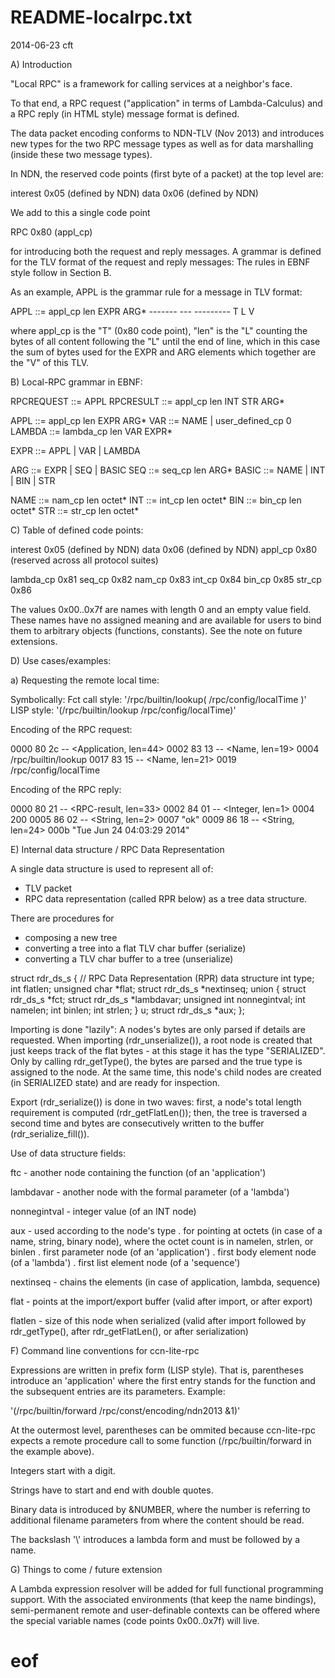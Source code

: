 # README-localrpc.txt

2014-06-23 cft

A) Introduction

"Local RPC" is a framework for calling services at a neighbor's face.

To that end, a RPC request ("application" in terms of Lambda-Calculus)
and a RPC reply (in HTML style) message format is defined.

The data packet encoding conforms to NDN-TLV (Nov 2013) and introduces
new types for the two RPC message types as well as for data
marshalling (inside these two message types).

In NDN, the reserved code points (first byte of a packet) at the
top level are:

   interest   0x05 (defined by NDN)
   data       0x06 (defined by NDN)

We add to this a single code point

   RPC        0x80 (appl_cp)

for introducing both the request and reply messages. A grammar is
defined for the TLV format of the request and reply messages: The
rules in EBNF style follow in Section B.

As an example, APPL is the grammar rule for a message in TLV format:

   APPL   ::= appl_cp len EXPR ARG*
              ------- --- ---------
                 T     L      V

where appl_cp is the "T" (0x80 code point), "len" is the "L" counting
the bytes of all content following the "L" until the end of line,
which in this case the sum of bytes used for the EXPR and ARG elements
which together are the "V" of this TLV.


B) Local-RPC grammar in EBNF:

   RPCREQUEST ::= APPL
   RPCRESULT  ::= appl_cp len INT STR ARG*

   APPL   ::= appl_cp len EXPR ARG*
   VAR    ::= NAME | user_defined_cp 0
   LAMBDA ::= lambda_cp len VAR EXPR*

   EXPR   ::= APPL | VAR | LAMBDA

   ARG    ::= EXPR | SEQ | BASIC
   SEQ    ::= seq_cp len ARG*
   BASIC  ::= NAME | INT | BIN | STR

   NAME   ::= nam_cp len octet*
   INT    ::= int_cp len octet*
   BIN    ::= bin_cp len octet*
   STR    ::= str_cp len octet*


C) Table of defined code points:

   interest   0x05 (defined by NDN)
   data       0x06 (defined by NDN)
   appl_cp    0x80 (reserved across all protocol suites)

   lambda_cp  0x81
   seq_cp     0x82
   nam_cp     0x83
   int_cp     0x84
   bin_cp     0x85
   str_cp     0x86

   The values 0x00..0x7f are names with length 0 and an empty
   value field. These names have no assigned meaning and are
   available for users to bind them to arbitrary objects
   (functions, constants). See the note on future extensions.


D) Use cases/examples:

a) Requesting the remote local time:

   Symbolically:
     Fct call style:  '/rpc/builtin/lookup( /rpc/config/localTime )'
     LISP style:      '(/rpc/builtin/lookup /rpc/config/localTime)'

   Encoding of the RPC request:

   0000  80 2c -- <Application, len=44>
   0002    83 13 -- <Name, len=19>
   0004      /rpc/builtin/lookup
   0017    83 15 -- <Name, len=21>
   0019      /rpc/config/localTime

   Encoding of the RPC reply:

   0000  80 21 -- <RPC-result, len=33>
   0002    84 01 -- <Integer, len=1>
   0004      200
   0005    86 02 -- <String, len=2>
   0007      "ok"
   0009    86 18 -- <String, len=24>
   000b      "Tue Jun 24 04:03:29 2014"


E) Internal data structure / RPC Data Representation

A single data structure is used to represent all of:
- TLV packet
- RPC data representation (called RPR below)
as a tree data structure.

There are procedures for
- composing a new tree
- converting a tree into a flat TLV char buffer (serialize)
- converting a TLV char buffer to a tree (unserialize)

struct rdr_ds_s { // RPC Data Representation (RPR) data structure
    int type;
    int flatlen;
    unsigned char *flat;
    struct rdr_ds_s *nextinseq;
    union {
	struct rdr_ds_s *fct;
	struct rdr_ds_s *lambdavar;
	unsigned int nonnegintval;
	int namelen;
	int binlen;
	int strlen;
    } u;
    struct rdr_ds_s *aux;
};

Importing is done "lazily": A nodes's bytes are only parsed if details
are requested. When importing (rdr_unserialize()), a root node is
created that just keeps track of the flat bytes - at this stage it has
the type "SERIALIZED". Only by calling rdr_getType(), the bytes are
parsed and the true type is assigned to the node. At the same time,
this node's child nodes are created (in SERIALIZED state) and are
ready for inspection.

Export (rdr_serialize()) is done in two waves: first, a node's total
length requirement is computed (rdr_getFlatLen()); then, the tree is
traversed a second time and bytes are consecutively written to the
buffer (rdr_serialize_fill()).

Use of data structure fields:

ftc  - another node containing the function (of an 'application')

lambdavar - another node with the formal parameter (of a 'lambda')

nonnegintval - integer value (of an INT node)

aux  - used according to the node's type
       . for pointing at octets (in case of a name, string, binary node),
         where the octet count is in namelen, strlen, or binlen
       . first parameter node (of an 'application')
       . first body element node (of a 'lambda')
       . first list element node (of a 'sequence')

nextinseq - chains the elements (in case of application, lambda, sequence)

flat - points at the import/export buffer (valid after import, or after
       export)

flatlen - size of this node when serialized (valid after import followed
          by rdr_getType(), after rdr_getFlatLen(), or after serialization)


F) Command line conventions for ccn-lite-rpc

Expressions are written in prefix form (LISP style). That is,
parentheses introduce an 'application' where the first entry stands
for the function and the subsequent entries are its
parameters. Example:

'(/rpc/builtin/forward /rpc/const/encoding/ndn2013 &1)'

At the outermost level, parentheses can be ommited because
ccn-lite-rpc expects a remote procedure call to some function
(/rpc/builtin/forward in the example above).

Integers start with a digit.

Strings have to start and end with double quotes.

Binary data is introduced by &NUMBER, where the number is referring
  to additional filename parameters from where the content should be read.

The backslash '\\' introduces a lambda form and must be followed by a
name.


G) Things to come / future extension

A Lambda expression resolver will be added for full functional
programming support. With the associated environments (that keep the
name bindings), semi-permanent remote and user-definable contexts can
be offered where the special variable names (code points 0x00..0x7f)
will live.

# eof
